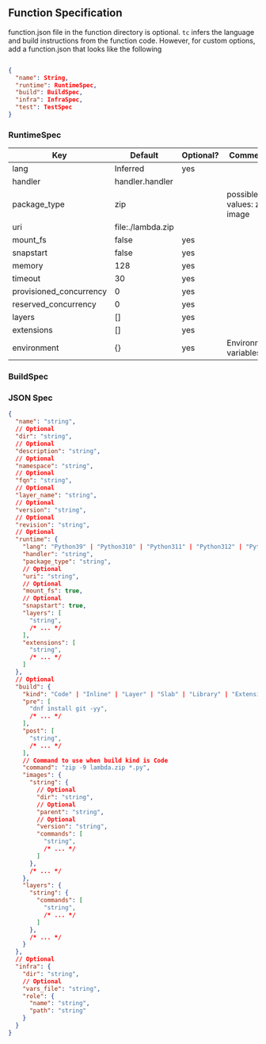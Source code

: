## Function Specification

function.json file in the function directory is optional. `tc` infers the language and build instructions from the function code. However, for custom options, add a function.json that looks like the following


```json

{
  "name": String,
  "runtime": RuntimeSpec,
  "build": BuildSpec,
  "infra": InfraSpec,
  "test": TestSpec
}

```


### RuntimeSpec

| Key                     | Default           | Optional? | Comments                    |
|-------------------------|-------------------|-----------|-----------------------------|
| lang                    | Inferred          | yes       |                             |
| handler                 | handler.handler   |           |                             |
| package_type            | zip               |           | possible values: zip, image |
| uri                     | file:./lambda.zip |           |                             |
| mount_fs                | false             | yes       |                             |
| snapstart               | false             | yes       |                             |
| memory                  | 128               | yes       |                             |
| timeout                 | 30                | yes       |                             |
| provisioned_concurrency | 0                 | yes       |                             |
| reserved_concurrency    | 0                 | yes       |                             |
| layers                  | []                | yes       |                             |
| extensions              | []                | yes       |                             |
| environment             | {}                | yes       | Environment variables       |



### BuildSpec


### JSON Spec

```json
{
  "name": "string",
  // Optional
  "dir": "string",
  // Optional
  "description": "string",
  // Optional
  "namespace": "string",
  // Optional
  "fqn": "string",
  // Optional
  "layer_name": "string",
  // Optional
  "version": "string",
  // Optional
  "revision": "string",
  // Optional
  "runtime": {
    "lang": "Python39" | "Python310" | "Python311" | "Python312" | "Python313" | "Ruby32" | "Java21" | "Rust" | "Node22" | "Node20",
    "handler": "string",
    "package_type": "string",
    // Optional
    "uri": "string",
    // Optional
    "mount_fs": true,
    // Optional
    "snapstart": true,
    "layers": [
      "string",
      /* ... */
    ],
    "extensions": [
      "string",
      /* ... */
    ]
  },
  // Optional
  "build": {
    "kind": "Code" | "Inline" | "Layer" | "Slab" | "Library" | "Extension" | "Runtime" | "Image",
    "pre": [
      "dnf install git -yy",
      /* ... */
    ],
    "post": [
      "string",
      /* ... */
    ],
    // Command to use when build kind is Code
    "command": "zip -9 lambda.zip *.py",
    "images": {
      "string": {
        // Optional
        "dir": "string",
        // Optional
        "parent": "string",
        // Optional
        "version": "string",
        "commands": [
          "string",
          /* ... */
        ]
      },
      /* ... */
    },
    "layers": {
      "string": {
        "commands": [
          "string",
          /* ... */
        ]
      },
      /* ... */
    }
  },
  // Optional
  "infra": {
    "dir": "string",
    // Optional
    "vars_file": "string",
    "role": {
      "name": "string",
      "path": "string"
    }
  }
}
```
